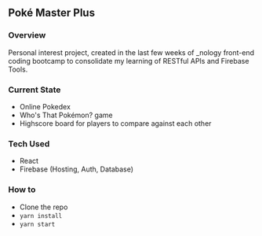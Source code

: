 ## Poké Master Plus
### Overview
Personal interest project, created in the last few weeks of _nology front-end coding bootcamp to consolidate my learning of RESTful APIs and Firebase Tools.

### Current State
- Online Pokedex
- Who's That Pokémon? game
- Highscore board for players to compare against each other

### Tech Used
- React
- Firebase (Hosting, Auth, Database)

### How to
- Clone the repo
- ```yarn install```
- ```yarn start```
